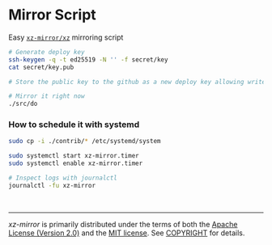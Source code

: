 Mirror Script
========
Easy [`xz-mirror/xz`] mirroring script

```bash
# Generate deploy key
ssh-keygen -q -t ed25519 -N '' -f secret/key
cat secret/key.pub

# Store the public key to the github as a new deploy key allowing write access

# Mirror it right now
./src/do
```

### How to schedule it with systemd
```bash
sudo cp -i ./contrib/* /etc/systemd/system

sudo systemctl start xz-mirror.timer
sudo systemctl enable xz-mirror.timer

# Inspect logs with journalctl
journalctl -fu xz-mirror
```

<br>

--------
*xz-mirror* is primarily distributed under the terms of both the [Apache
License (Version 2.0)] and the [MIT license]. See [COPYRIGHT] for details.



[`xz-mirror/xz`]: https://github.com/xz-mirror/xz
[MIT license]: LICENSE-MIT
[Apache License (Version 2.0)]: LICENSE-APACHE
[COPYRIGHT]: COPYRIGHT

